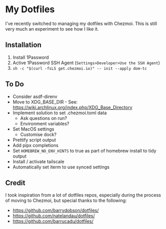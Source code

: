 # My Dotfiles

I've recently switched to managing my dotfiles with Chezmoi. This is still very much an experiment to see how I like it.

## Installation

1. Install 1Password
2. Active 1Password SSH Agent (`Settings>Developer>Use the SSH Agent`)
3. `sh -c "$(curl -fsLS get.chezmoi.io)" -- init --apply dom-tc`

## To Do

- Consider asdf-direnv
- Move to XDG_BASE_DIR - See: https://wiki.archlinux.org/index.php/XDG_Base_Directory
- Implement solution to set .chezmoi.toml data
  - Ask questions on run?
  - Environment variables?
- Set MacOS settings
  - Customise dock?
- Prettify script output
- Add pipx completions
- Set `HOMEBREW_NO_ENV_HINTS` to true as part of homebrew install to tidy output
- Install / activate tailscale
- Automatically set iterm to use synced settings

## Credit

I took inspiration from a lot of dotfiles repos, especially during the process of moving to Chezmoi, but special thanks to the following:

- https://github.com/barrydobson/dotfiles/
- https://github.com/natelandau/dotfiles/
- https://github.com/barrucadu/dotfiles/
